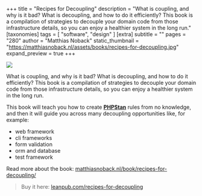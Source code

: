 +++
title = "Recipes for Decoupling"
description = "What is coupling, and why is it bad? What is decoupling, and how to do it efficiently? This book is a compilation of strategies to decouple your domain code from those infrastructure details, so you can enjoy a healthier system in the long run."
[taxonomies]
tags = [ "software", "design" ]
[extra]
subtitle = ""
pages = "280"
author = "Matthias Noback"
static_thumbnail = "https://matthiasnoback.nl/assets/books/recipes-for-decoupling.jpg"
expand_preview = true
+++

<img border="0" src="https://matthiasnoback.nl/assets/books/recipes-for-decoupling.jpg" >

What is coupling, and why is it bad? What is decoupling, and how to do it efficiently? This book is a compilation of
strategies to decouple your domain code from those infrastructure details, so you can enjoy a healthier system in the
long run.

<!-- more -->

This book will teach you how to create [**PHPStan**](https://phpstan.org/) rules from no knowledge, and then it will 
guide you across many decoupling opportunities like, for example:
- web framework
- cli frameworks
- form validation
- orm and database
- test framework

Read more about the book: [matthiasnoback.nl/book/recipes-for-decoupling/](https://matthiasnoback.nl/book/recipes-for-decoupling/) 

> Buy it here: [leanpub.com/recipes-for-decoupling](https://leanpub.com/recipes-for-decoupling)
